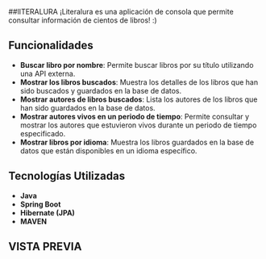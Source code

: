 ##lITERALURA
¡Literalura es una aplicación de consola que permite consultar información de cientos de libros! :) 

## Funcionalidades

- **Buscar libro por nombre**: Permite buscar libros por su título utilizando una API externa.
- **Mostrar los libros buscados**: Muestra los detalles de los libros que han sido buscados y guardados en la base de datos.
- **Mostrar autores de libros buscados**: Lista los autores de los libros que han sido guardados en la base de datos.
- **Mostrar autores vivos en un periodo de tiempo**: Permite consultar y mostrar los autores que estuvieron vivos durante un periodo de tiempo especificado.
- **Mostrar libros por idioma**: Muestra los libros guardados en la base de datos que están disponibles en un idioma específico.

## Tecnologías Utilizadas

- **Java**
- **Spring Boot**
- **Hibernate (JPA)**
- **MAVEN**
  

## VISTA PREVIA







